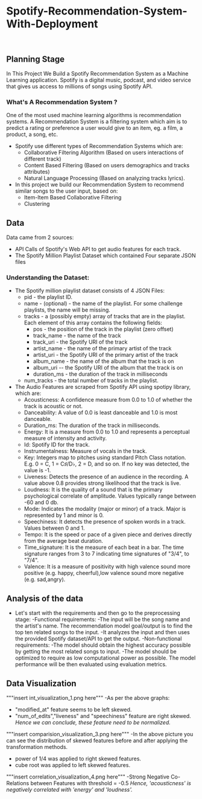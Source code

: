 # Spotify-Recommendation-System-With-Deployment<br><br>
## Planning Stage<br>
In This Project We Build a Spotify Recommendation System as a Machine Learning application. Spotify is a digital music, podcast, and video service that gives us access to millions of songs using Spotify API.
### What's A Recommendation System ?<br>
One of the most used machine learning algorithms is recommendation systems. A Recommendation System is a filtering system which aim is to predict a rating or preference a user would give to an item, eg. a film, a product, a song, etc.
- Spotify use different types of Recommendation Systems which are:
    - Collaborative Filtering Algorithm (Based on users interactions of different track)
    - Content Based Filtering (Based on users demographics and tracks attributes)
    - Natural Language Processing (Based on analyzing tracks lyrics).
- In this project we build our Recommendation System to recommend similar songs to the user input, based on:
    - Item-Item Based Collaborative Filtering
    - Clustering
## Data<br>
Data came from 2 sources:
- API Calls of Spotify's Web API to get audio features for each track.
- The Spotify Million Playlist Dataset which contained Four separate JSON files

### Understanding the Dataset:
- The Spotify million playlist dataset consists of 4 JSON Files:
    - pid - the playlist ID.
    - name - (optional) - the name of the playlist. For some challenge playlists, the name will be missing.
    - tracks - a (possibly empty) array of tracks that are in the playlist. Each element of this array contains the following fields:
         * pos - the position of the track in the playlist (zero offset)
         * track_name - the name of the track
         * track_uri - the Spotify URI of the track
         * artist_name - the name of the primary artist of the track
         * artist_uri - the Spotify URI of the primary artist of the track
         * album_name - the name of the album that the track is on
         * album_uri -- the Spotify URI of the album that the track is on
         * duration_ms - the duration of the track in milliseconds
    - num_tracks - the total number of tracks in the playlist.
- The Audio Features are scraped from Spotify API using spotipy library, which are:
    - Acousticness: A confidence measure from 0.0 to 1.0 of whether the track is acoustic or not.
    - Danceability: A value of 0.0 is least danceable and 1.0 is most danceable.
    - Duration_ms: The duration of the track in milliseconds.
    - Energy: It is a measure from 0.0 to 1.0 and represents a perceptual measure of intensity and activity. 
    - Id:  Spotify ID for the track.
    - Instrumentalness: Measure of vocals in the track.
    - Key: Integers map to pitches using standard Pitch Class notation. E.g. 0 = C, 1 = C♯/D♭, 2 = D, and so on. If no key was detected, the value is -1.
    - Liveness: Detects the presence of an audience in the recording. A value above 0.8 provides strong likelihood that the track is live.
    - Loudness: It is the quality of a sound that is the primary psychological correlate of amplitude. Values typically range between -60 and 0 db.
    - Mode: Indicates the modality (major or minor) of a track. Major is represented by 1 and minor is 0.
    - Speechiness: It detects the presence of spoken words in a track. Values between 0 and 1.
    - Tempo: It is the speed or pace of a given piece and derives directly from the average beat duration.
    - Time_signature: It is the measure of each beat in a bar. The time signature ranges from 3 to 7 indicating time signatures of "3/4", to "7/4".
    - Valence: It is a measure of positivity with high valence sound more positive (e.g. happy, cheerful),low valence sound more negative (e.g. sad,angry).
## Analysis of the data <br>
- Let's start with the requirements and then go to the preprocessing stage:
  -Functional requirements:
    -The input will be the song name and the artist's name. The recommendation model goal/output is to find the top ten related songs to the input. 
    -It analyzes the input and then uses the provided Spotify dataset/API to get the output.
  -Non-functional requirements:
    -The model should obtain the highest accuracy possible by getting the most related songs to input. 
    -The model should be optimized to require as low computational power as possible. The model performance will be then evaluated using evaluation metrics. 
## Data Visualization <br>
"""insert  int_visualization_1.png   here""" 
-As per the above graphs:
   - "modified_at" feature seems to be left skewed.
   - "num_of_edits","liveness" and "speechiness" feature are right skewed.
 *Hence we can conclude, these feature need to be normalized.*
 
"""insert comparision_visualization_3.png here"""
-In the above picture you can see the distribution of skewed features before and after applying the transformation methods.
   - power of 1/4 was applied to right skewed features.
   - cube root was applied to left skewed features.

"""insert correlation_visualization_4.png here"""
-Strong Negative Co-Relations between Features with threshold =  -0.5
*Hence, 'acousticness' is negatively correlated with 'energy' and 'loudness'.*


